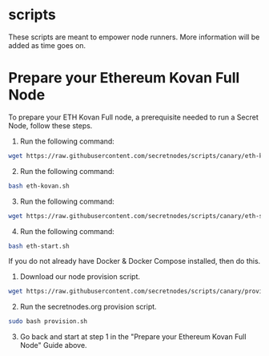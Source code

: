 # scripts
These scripts are meant to empower node runners. More information will be added as time goes on.


# Prepare your Ethereum Kovan Full Node

To prepare your ETH Kovan Full node, a prerequisite needed to run a Secret Node, follow these steps.

1. Run the following command:
```bash
wget https://raw.githubusercontent.com/secretnodes/scripts/canary/eth-kovan.sh
```
2. Run the following command:
```bash
bash eth-kovan.sh
```
3. Run the following command:
```bash
wget https://raw.githubusercontent.com/secretnodes/scripts/canary/eth-start.sh
```
4. Run the following command:
```bash
bash eth-start.sh
```

If you do not already have Docker & Docker Compose installed, then do this.

1. Download our node provision script.
```bash
wget https://raw.githubusercontent.com/secretnodes/scripts/canary/provision.sh
```

2. Run the secretnodes.org provision script.
```bash
sudo bash provision.sh
```
3. Go back and start at step 1 in the "Prepare your Ethereum Kovan Full Node" Guide above.
